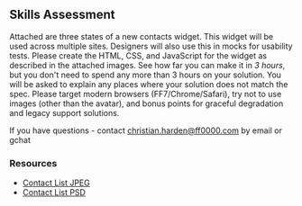 ## Skills Assessment

Attached are three states of a new contacts widget. This widget will be used across multiple sites. Designers will also use this in mocks for usability tests. Please create the HTML, CSS, and JavaScript for the widget as described in the attached images.  See how far you can make it in *3 hours*, but you don't need to spend any more than 3 hours on your solution. You will be asked to explain any places where your solution does not match the spec.  Please target modern browsers (FF7/Chrome/Safari), try not to use images (other than the avatar), and bonus points for graceful degradation and legacy support solutions.

If you have questions - contact christian.harden@ff0000.com  by email or gchat

### Resources

* [Contact List JPEG](contactListUpdated.jpg)
* [Contact List PSD](contactListUpdated.psd)